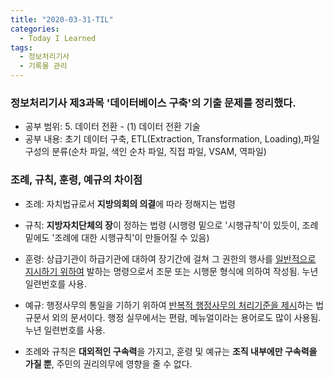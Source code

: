 ```yaml
---
title: "2020-03-31-TIL"
categories:
  - Today I Learned
tags:
  - 정보처리기사
  - 기록물 관리
---
```


### 정보처리기사 제3과목 '데이터베이스 구축'의 기출 문제를 정리했다.
- 공부 범위: 5. 데이터 전환 - (1) 데이터 전환 기술
- 공부 내용: 초기 데이터 구축, ETL(Extraction, Transformation, Loading),파일 구성의 분류(순차 파일, 색인 순차 파일, 직접 파일, VSAM, 역파일)


### 조례, 규칙, 훈령, 예규의 차이점
- 조례: 자치법규로서 **지방의회의 의결**에 따라 정해지는 법령
- 규칙: **지방자치단체의 장**이 정하는 법령 (시행령 밑으로 '시행규칙'이 있듯이, 조례 밑에도 '조례에 대한 시행규칙'이 만들어질 수 있음)
- 훈령: 상급기관이 하급기관에 대하여 장기간에 걸쳐 그 권한의 행사를 <u>일반적으로 지시하기 위하여</u> 발하는 명령으로서 조문 또는 시행문 형식에 의하여 작성됨. 누년 일련번호를 사용.
- 예규: 행정사무의 통일을 기하기 위하여 <u>반복적 행정사무의 처리기준을 제시</u>하는 법규문서 외의 문서이다. 행정 실무에서는 편람, 메뉴얼이라는 용어로도 많이 사용됨. 누년 일련번호를 사용.

- 조례와 규칙은 **대외적인 구속력**을 가지고, 훈령 및 예규는 **조직 내부에만 구속력을 가질 뿐**, 주민의 권리의무에 영향을 줄 수 없다.
